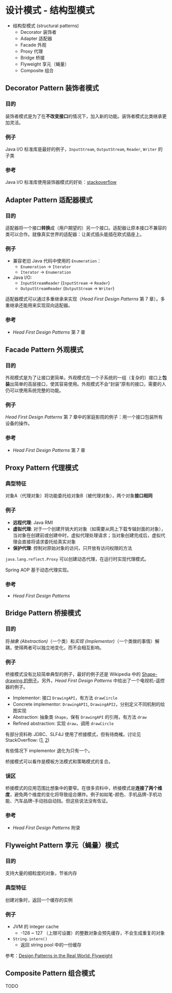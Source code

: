 # 设计模式 - 结构型模式

+ 结构型模式 (structural patterns)
  + Decorator 装饰者
  + Adapter 适配器
  + Facade 外观
  + Proxy 代理
  + Bridge 桥接
  + Flyweight 享元（蝇量）
  + Composite 组合

## Decorator Pattern 装饰者模式

### 目的

装饰者模式是为了在**不改变接口**的情况下，加入新的功能。装饰者模式比类继承更加灵活。

### 例子

Java I/O 标准库是最好的例子，`InputStream`, `OutputStream`, `Reader`, `Writer` 的子类

### 参考

Java I/O 标准库使用装饰器模式的好处：[stackoverflow](https://stackoverflow.com/questions/6366385/use-cases-and-examples-of-gof-decorator-pattern-for-io)

## Adapter Pattern 适配器模式

### 目的

适配器将一个接口**转换**成（用户期望的）另一个接口。适配器让原本接口不兼容的类可以合作。就像真实世界的适配器：让美式插头能插在欧式插座上。

### 例子

+ 兼容老旧 Java 代码中使用的 `Enumeration`：
  + `Enumeration` -> `Iterator`
  + `Iterator` -> `Enumeration`
+ Java I/O: 
  + `InputStreamReader` (`InputStream` -> `Reader`)
  + `OutputStreamReader` (`OutputStream` -> `Writer`)

适配器模式可以通过多重继承来实现（_Head First Design Patterns_ 第 7 章）。多重继承还能用来实现双向适配器。

### 参考

+ _Head First Design Patterns_ 第 7 章

## Facade Pattern 外观模式

### 目的

外观模式是为了让接口更简单。外观模式在一个子系统的一组（复杂的）接口上**包装**出简单的高层接口，使其容易使用。外观模式不会“封装”原有的接口，需要的人仍可以使用系统完整的功能。

### 例子

_Head First Design Patterns_ 第 7 章中的家庭影院的例子：用一个接口包装所有设备的操作。

### 参考

+ _Head First Design Patterns_ 第 7 章

## Proxy Pattern 代理模式

### 典型特征

对象A（代理对象）将功能委托给对象B（被代理对象），两个对象**接口相同**

### 例子

+ **远程代理**: Java RMI
+ **虚拟代理**: 对于一个创建开销大的对象（如需要从网上下载专辑封面的对象），当对象在创建前或创建中时，虚拟代理处理请求；当对象创建完成后，虚拟代理会直接将请求委托给真实对象
+ **保护代理**: 控制对原始对象的访问，只开放有访问权限的方法

`java.lang.reflect.Proxy` 可以创建动态代理，在运行时实现代理模式。

Spring AOP 基于动态代理实现。

### 参考

+ _Head First Design Patterns_

## Bridge Pattern 桥接模式

### 目的

将*抽象 (Abstraction)*（一个类）和*实现 (Implementor)*（一个类做的事情）解耦，使得两者可以独立地变化，而不会相互影响。

### 例子

桥接模式没有比较简单典型的例子，最好的例子还是 Wikipedia 中的 [Shape-drawing 的例子](https://en.wikipedia.org/wiki/Bridge_pattern#Java)。另外，_Head First Design Patterns_ 中给出了一个电视机-遥控器的例子。

+ Implementor: 接口 `DrawingAPI`，有方法 `drawCircle`
+ Concrete implementor: `DrawingAPI1`, `DrawingAPI2`，分别定义不同机制的绘图实现
+ Abstraction: 抽象类 `Shape`，保有 `DrawingAPI` 的引用，有方法 `draw`
+ Refined abstraction: 实现 `draw`，调用 `drawCircle`

有部分资料称 JDBC、SLF4J 使用了桥接模式，但有待商榷。讨论见 StackOverflow: ([1](https://stackoverflow.com/questions/46228420/why-is-jdbc-is-a-typical-example-of-bridge-design-pattern), [2](https://stackoverflow.com/questions/14888218/what-is-an-example-of-the-bridge-pattern-in-core-java))

有些情况下 implementor 退化为只有一个。

桥接模式可以看作是模板方法模式和策略模式的复合。

### 误区

桥接模式的应用范围比想象中的要窄。在很多资料中，桥接模式是**连接了两个维度**，避免两个维度的变化将导致组合爆炸。例子如如笔-颜色、手机品牌-手机功能、汽车品牌-手动挡自动挡。但这些说法没有佐证。


### 参考

+ _Head First Design Patterns_ 附录

## Flyweight Pattern 享元（蝇量）模式

### 目的

支持大量的细粒度的对象，节省内存

### 典型特征

创建对象时，返回一个缓存的实例

### 例子

+ JVM 的 integer cache
  + -128 ~ 127 （上限可设置）的整数对象会预先缓存，不会生成重复的对象
+ `String.intern()`
  + 返回 string pool 中的一份缓存

参考：[Design Patterns in the Real World: Flyweight](https://tamasgyorfi.net/2016/05/30/design-patterns-in-the-real-world-flyweight/)

## Composite Pattern 组合模式

TODO